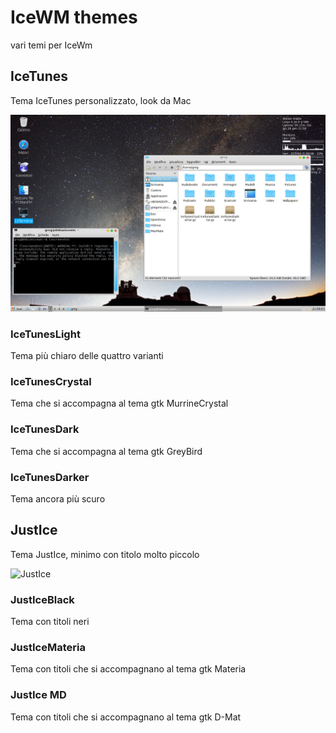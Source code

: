 # IceWM themes
vari temi per IceWm

## IceTunes
Tema IceTunes personalizzato, look da Mac

![IceTunes](/icetunescrystal.jpeg)
### IceTunesLight
Tema più chiaro delle quattro varianti

### IceTunesCrystal
Tema che si accompagna al tema gtk MurrineCrystal

### IceTunesDark
Tema che si accompagna al tema gtk GreyBird

### IceTunesDarker
Tema ancora più scuro

## JustIce
Tema JustIce, minimo con titolo molto piccolo

![JustIce](/justice.png)
### JustIceBlack
Tema con titoli neri

### JustIceMateria
Tema con titoli che si accompagnano al tema gtk Materia

### JustIce MD
Tema con titoli che si accompagnano al tema gtk D-Mat





